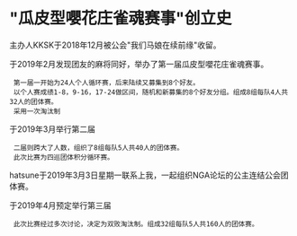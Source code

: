 # "瓜皮型嚶花庄雀魂赛事"创立史

 主办人KKSK于2018年12月被公会"我们马娘在续前缘"收留。  

 于2019年2月发现团友的麻将同好，举办了第一届瓜皮型嚶花庄雀魂赛事。  

     第一届一开始为24人个人循环赛，后来陆续又募集到8个好友。  
     以个人赛成绩1-8，9-16，17-24做区间，随机和新募集的8个好友分组。组成8组每队4人共32人的团体赛。  
     采用一次淘汰制  

 于2019年3月举行第二届  

     二届则跨大了人数，组织了8组每队5人共40人的团体赛。  
     此次比赛为四巡团体积分循环赛。  

 hatsune于2019年3月3日星期一联系上我，一起组织NGA论坛的公主连结公会团体赛。  

 于2019年4月预定举行第三届  

     此次比赛经过多次讨论，决定为双败淘汰制。组成32组每队5人共160人的团体赛。  